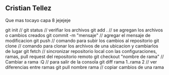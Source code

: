 ## Cristian Tellez

Que mas tocayo capa 8 jejejeje 

git init // 
git status  // verifiar los archivos
git add .  //  se agregan los archivos o cambios creados
git commit -m "mensaje"  //  agregar el mensaje de modificacion
git push //  comando para subir los cambios al repositorio
git clone // comando para clonar los archivos de una ubicacion y cambiarlos de lugar 
git fetch // sincronizar repositorio local con las configuraciones, ramas, pull request del repositorio remoto
git checkout "nombre de rama" // Cambiar a rama
:Q // para salir de la consola 
git diff rama 1..rama 2  //  ver diferencias entre ramas
git pull nombre rama // copiar cambios de una rama